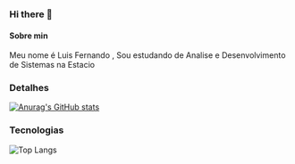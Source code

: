 ### Hi there 👋
#### Sobre min 
Meu nome é Luis Fernando , Sou estudando de Analise e Desenvolvimento de Sistemas na Estacio

### Detalhes
[![Anurag's GitHub stats](https://github-readme-stats.vercel.app/api?username=devfernandodev&show_icons=true&theme=dark)](https://github.com/anuraghazra/github-readme-stats)


### Tecnologias
![Top Langs](https://github-readme-stats.vercel.app/api/top-langs/?username=devfernandodev&layout=compact)
